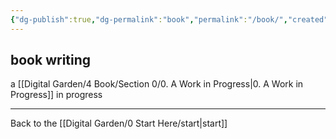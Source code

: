 ```yaml
---
{"dg-publish":true,"dg-permalink":"book","permalink":"/book/","created":"","updated":""}
---
```



## book writing

a [[Digital Garden/4 Book/Section 0/0. A Work in Progress\|0. A Work in Progress]] in progress

---

Back to the [[Digital Garden/0 Start Here/start\|start]]
